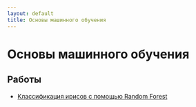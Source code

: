 ```yaml
---
layout: default
title: Основы машинного обучения
---
```


# Основы машинного обучения

## Работы

- [Классификация ирисов с помощью Random Forest](https://github.com/arseniiarsenii/ivt-portfolio/tree/main/works/year-3/Основы%20машинного%20обучения/iris_classification_rf_Velichko_AA_IVT4.ipynb) 